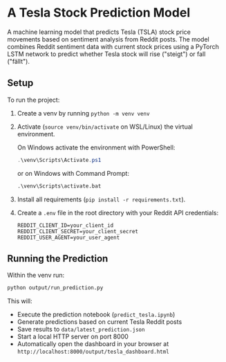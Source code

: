 # A Tesla Stock Prediction Model

A machine learning model that predicts Tesla (TSLA) stock price movements based on sentiment analysis from Reddit posts. The model combines Reddit sentiment data with current stock prices using a PyTorch LSTM network to predict whether Tesla stock will rise ("steigt") or fall ("fällt").

## Setup

To run the project:

1. Create a venv by running `python -m venv venv`

2. Activate (`source venv/bin/activate` on WSL/Linux) the virtual environment.
	
	On Windows activate the environment with PowerShell:
	```powershell
	.\venv\Scripts\Activate.ps1
	```
	or on Windows with Command Prompt:
	```cmd
	.\venv\Scripts\activate.bat
	```

3. Install all requirements (`pip install -r requirements.txt`).

4. Create a `.env` file in the root directory with your Reddit API credentials:
	```
	REDDIT_CLIENT_ID=your_client_id
	REDDIT_CLIENT_SECRET=your_client_secret
	REDDIT_USER_AGENT=your_user_agent
	```

## Running the Prediction
 
 Within the venv run:

```bash
python output/run_prediction.py
```
This will:
- Execute the prediction notebook (`predict_tesla.ipynb`)
- Generate predictions based on current Tesla Reddit posts
- Save results to `data/latest_prediction.json`
- Start a local HTTP server on port 8000
- Automatically open the dashboard in your browser at `http://localhost:8000/output/tesla_dashboard.html`